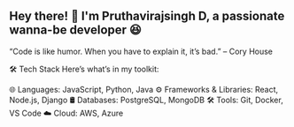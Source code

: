 ## Hey there! 🤗 I'm Pruthavirajsingh D, a passionate wanna-be developer 😆

<!--
**Pruthavirajsingh/Pruthavirajsingh** is a ✨ _special_ ✨ repository because its `README.md` (this file) appears on your GitHub profile.

- 🔭 I’m currently working on designing a tech product
- 🌱 I’m currently in third year of my engineering college
- 💬 Ask me about anything that's trending on Twitter/X
- ⚡ Fun fact: I find GitHub a hell of confusing.
-->
“Code is like humor. When you have to explain it, it’s bad.” – Cory House


🛠️ Tech Stack
Here’s what’s in my toolkit:

🌐 Languages: JavaScript, Python, Java
⚙️ Frameworks & Libraries: React, Node.js, Django
🛢️ Databases: PostgreSQL, MongoDB
🛠️ Tools: Git, Docker, VS Code
☁️ Cloud: AWS, Azure
